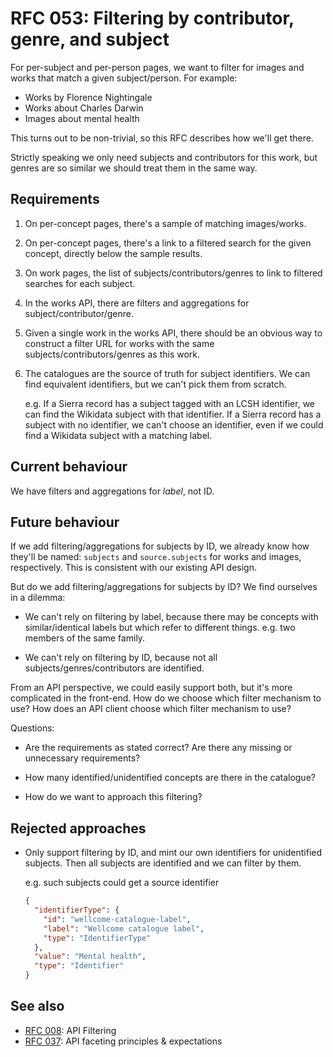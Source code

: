 # RFC 053: Filtering by contributor, genre, and subject

For per-subject and per-person pages, we want to filter for images and works that match a given subject/person.
For example:

*   Works by Florence Nightingale
*   Works about Charles Darwin
*   Images about mental health

This turns out to be non-trivial, so this RFC describes how we'll get there.

Strictly speaking we only need subjects and contributors for this work, but genres are so similar we should treat them in the same way.

## Requirements

1.  On per-concept pages, there's a sample of matching images/works.

2.  On per-concept pages, there's a link to a filtered search for the given concept, directly below the sample results.

3.  On work pages, the list of subjects/contributors/genres to link to filtered searches for each subject.

4.  In the works API, there are filters and aggregations for subject/contributor/genre.

5.  Given a single work in the works API, there should be an obvious way to construct a filter URL for works with the same subjects/contributors/genres as this work.

6.  The catalogues are the source of truth for subject identifiers.
    We can find equivalent identifiers, but we can't pick them from scratch.

    e.g. If a Sierra record has a subject tagged with an LCSH identifier, we can find the Wikidata subject with that identifier.
    If a Sierra record has a subject with no identifier, we can't choose an identifier, even if we could find a Wikidata subject with a matching label.

## Current behaviour

We have filters and aggregations for *label*, not ID.

## Future behaviour

If we add filtering/aggregations for subjects by ID, we already know how they'll be named: `subjects` and `source.subjects` for works and images, respectively.
This is consistent with our existing API design.

But do we add filtering/aggregations for subjects by ID?
We find ourselves in a dilemma:

*   We can't rely on filtering by label, because there may be concepts with similar/identical labels but which refer to different things.
    e.g. two members of the same family.

*   We can't rely on filtering by ID, because not all subjects/genres/contributors are identified.

From an API perspective, we could easily support both, but it's more complicated in the front-end.
How do we choose which filter mechanism to use?
How does an API client choose which filter mechanism to use?

Questions:

*   Are the requirements as stated correct?
    Are there any missing or unnecessary requirements?

*   How many identified/unidentified concepts are there in the catalogue?

*   How do we want to approach this filtering?

## Rejected approaches

*   Only support filtering by ID, and mint our own identifiers for unidentified subjects.
    Then all subjects are identified and we can filter by them.

    e.g. such subjects could get a source identifier

    ```json
    {
      "identifierType": {
        "id": "wellcome-catalogue-label",
        "label": "Wellcome catalogue label",
        "type": "IdentifierType"
      },
      "value": "Mental health",
      "type": "Identifier"
    }
    ```

## See also

*   [RFC 008](../008-api-filtering): API Filtering
*   [RFC 037](../037-api-faceting-principles): API faceting principles & expectations
